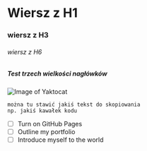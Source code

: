 # Wiersz z H1
### wiersz z H3
###### wiersz z H6
##### Test trzech wielkości nagłówków
![Image of Yaktocat](https://octodex.github.com/images/yaktocat.png)
```
można tu stawić jakiś tekst do skopiowania
np. jakiś kawałek kodu
```
- [ ] Turn on GitHub Pages
- [ ] Outline my portfolio
- [ ] Introduce myself to the world
